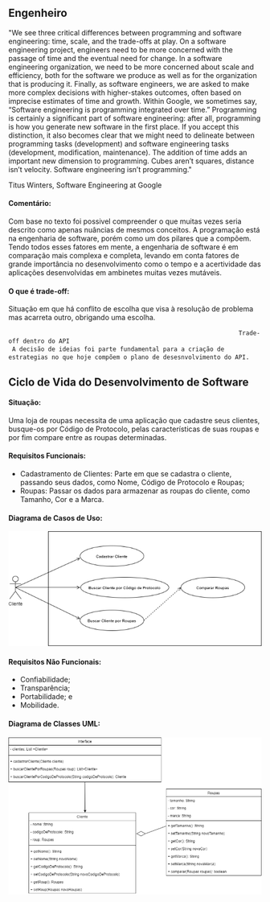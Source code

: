 <h2> Engenheiro </h2>

"We see three critical differences between programming and software engineering: time, scale, and the trade-offs at play. On a software engineering project, engineers
need to be more concerned with the passage of time and the eventual need for change. In a software engineering organization, we need to be more concerned about scale and
efficiency, both for the software we produce as well as for the organization that is producing it. Finally, as software engineers, we are asked to make more complex
decisions with higher-stakes outcomes, often based on imprecise estimates of time and growth. Within Google, we sometimes say, “Software engineering is programming 
integrated over time.” Programming is certainly a significant part of software engineering: after all, programming is how you generate new software in the first place. 
If you accept this distinction, it also becomes clear that we might need to delineate between programming tasks (development) and software engineering tasks (development,
modification, maintenance). The addition of time adds an important new dimension to programming. Cubes aren’t squares, distance isn’t velocity. Software engineering isn’t
programming."

Titus Winters, Software Engineering at Google

<h4>Comentário:</h4> Com base no texto foi possivel compreender o que muitas vezes seria descrito como apenas nuâncias de mesmos conceitos. A programação está na engenharia de software, porém como um dos pilares que a compõem. Tendo todos esses fatores em mente, a engenharia de software é em comparação mais complexa e completa, levando em conta fatores de grande importância no desenvolvimento como o tempo e a acertividade das aplicações desenvolvidas em ambinetes muitas vezes mutáveis.

<h4>O que é trade-off:</h4> Situação em que há conflito de escolha que visa à resolução de problema mas acarreta outro, obrigando uma escolha.


                                                                    Trade-off dentro do API
     A decisão de ideias foi parte fundamental para a criação de estrategias no que hoje compõem o plano de desesnvolvimento do API.

<h2> Ciclo de Vida do Desenvolvimento de Software </h2>

<h4> Situação: </h4> Uma loja de roupas necessita de uma aplicação que cadastre seus clientes, busque-os por Código de Protocolo, pelas características de suas roupas e por 
fim compare entre as roupas determinadas.
 
<h4> Requisitos Funcionais: </h4>

- Cadastramento de Clientes: Parte em que se cadastra o cliente, passando seus dados, como Nome, Código de Protocolo e Roupas;
- Roupas: Passar os dados para armazenar as roupas do cliente, como Tamanho, Cor e a Marca.

<h4> Diagrama de Casos de Uso: </h4>

<img src = "Imagens/diagramadecasosdeuso.png">

<h4>Requisitos Não Funcionais:</h4>

- Confiabilidade;
- Transparência;
- Portabilidade; e
- Mobilidade.

<h4>Diagrama de Classes UML:</h4>

<img src = "Imagens/diagramadeclasses.png">
